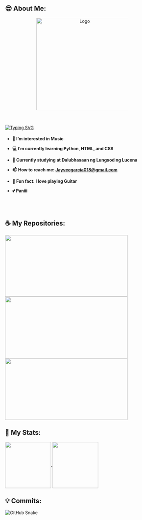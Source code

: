## 😎 About Me:
<div align="center">
  <a href="https://github.com/Jabiii1/Jabiii1">
    <img src="https://github.com/Jabiii1/gif/blob/main/coding-typing.gif" alt="Logo" width="300" height="300">
  </a></div>


<br></br>
<a href="https://git.io/typing-svg">
  <img align="center" src="https://readme-typing-svg.demolab.com?font=Fira+Code&pause=1000&width=650&lines=++Hi!+My+name+is+Jayvee%2C+Welcome+to+My+Github+Profile!" alt="Typing SVG"/></a>
<h4>
  
 - 🎵 I’m interested in Music
  
 - 💻 I’m currently learning Python, HTML, and CSS
   
 - 📘 Currently studying at Dalubhasaan ng Lungsod ng Lucena
   
 - 📫 How to reach me: Jayveegarcia018@gmail.com
  
 - 🎸 Fun fact: I love playing Guitar
   
 - 💕 Paniii
  </h4>
  <br>
</br>

## ☕️ My Repositories:
<a href="https://github.com/anuraghazra/github-readme-stats">
  <img height=200 width= 400 align="center" src="https://github-readme-stats.vercel.app/api/pin/?username=Jabiii1&repo=ITCS102_Project&show_icons=true&theme=dark&show_owner=true" />

<a href="https://github.com/anuraghazra/github-readme-stats">
  <img height=200 width= 400 align="center" src="https://github-readme-stats.vercel.app/api/pin/?username=Jabiii1&repo=Tkinter_Practice&show_icons=true&theme=dark&show_owner=true" />

<a href="https://github.com/anuraghazra/github-readme-stats">
  <img height=200 width= 400 align="center" src="https://github-readme-stats.vercel.app/api/pin/?username=Jabiii1&repo=Tkinter_Simple_Survey&show_icons=true&theme=dark&show_owner=true" />
</a>
  
## 🌟 My Stats: 
<a href="https://github.com/anuraghazra/github-readme-stats">
  <img height=150 align="center" src="https://github-readme-stats.vercel.app/api?username=Jabiii1&show_icons=true&theme=dark" />
</a>
<a href="https://github.com/anuraghazra/convoychat">
  <img height=150 align="center" src="https://github-readme-stats.vercel.app/api/top-langs?username=Jabiii1&theme=dark&layout=compact&langs_count=8" />
</a>

## 💡 Commits:
<img alt="GitHub Snake" src="https://raw.githubusercontent.com/USERNAME/USERNAME/output/github-contribution-grid-snake.svg" />
